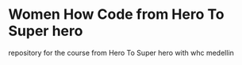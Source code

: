 # Women How Code from Hero To Super hero
repository for the course from Hero To Super hero with whc medellin

